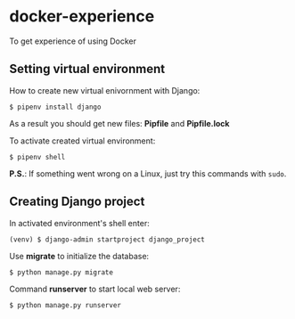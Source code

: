 # docker-experience
To get experience of using Docker

## Setting virtual environment
How to create new virtual enivornment with Django:

`$ pipenv install django`

As a result you should get new files: **Pipfile** and **Pipfile.lock**

To activate created virtual environment:

`$ pipenv shell`

**P.S.**: If something went wrong on a Linux, just try this commands with `sudo`.

## Creating Django project
In activated environment's shell enter:

`(venv) $ django-admin startproject django_project`

Use **migrate** to initialize the database:

`$ python manage.py migrate`

Command **runserver** to start local web server:

`$ python manage.py runserver`
